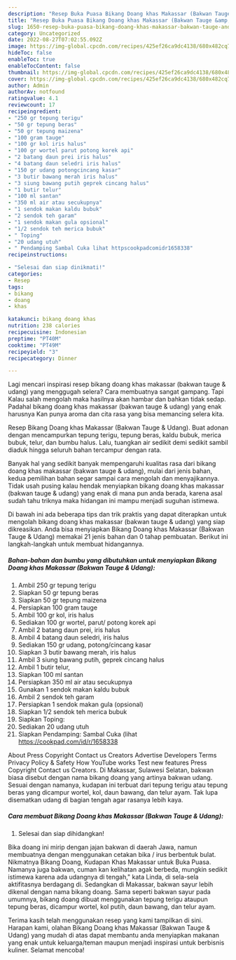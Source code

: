 ```yaml
---
description: "Resep Buka Puasa Bikang Doang khas Makassar (Bakwan Tauge &amp;amp; Udang), Enak Banget"
title: "Resep Buka Puasa Bikang Doang khas Makassar (Bakwan Tauge &amp;amp; Udang), Enak Banget"
slug: 1650-resep-buka-puasa-bikang-doang-khas-makassar-bakwan-tauge-and-amp-udang-enak-banget
category: Uncategorized
date: 2022-08-27T07:02:55.092Z
image: https://img-global.cpcdn.com/recipes/425ef26ca9dc4138/680x482cq70/bikang-doang-khas-makassar-bakwan-tauge-udang-foto-resep-utama.jpg
hideToc: false
enableToc: true
enableTocContent: false
thumbnail: https://img-global.cpcdn.com/recipes/425ef26ca9dc4138/680x482cq70/bikang-doang-khas-makassar-bakwan-tauge-udang-foto-resep-utama.jpg
cover: https://img-global.cpcdn.com/recipes/425ef26ca9dc4138/680x482cq70/bikang-doang-khas-makassar-bakwan-tauge-udang-foto-resep-utama.jpg
author: Admin
authorAv: notfound
ratingvalue: 4.1
reviewcount: 17
recipeingredient:
- "250 gr tepung terigu"
- "50 gr tepung beras"
- "50 gr tepung maizena"
- "100 gram tauge"
- "100 gr kol iris halus"
- "100 gr wortel parut potong korek api"
- "2 batang daun prei iris halus"
- "4 batang daun seledri iris halus"
- "150 gr udang potongcincang kasar"
- "3 butir bawang merah iris halus"
- "3 siung bawang putih geprek cincang halus"
- "1 butir telur"
- "100 ml santan"
- "350 ml air atau secukupnya"
- "1 sendok makan kaldu bubuk"
- "2 sendok teh garam"
- "1 sendok makan gula opsional"
- "1/2 sendok teh merica bubuk"
- " Toping"
- "20 udang utuh"
- " Pendamping Sambal Cuka lihat httpscookpadcomidr1658338"
recipeinstructions:

- "Selesai dan siap dinikmati!"
categories:
- Resep
tags:
- bikang
- doang
- khas

katakunci: bikang doang khas 
nutrition: 238 calories
recipecuisine: Indonesian
preptime: "PT40M"
cooktime: "PT49M"
recipeyield: "3"
recipecategory: Dinner

---
```



Lagi mencari inspirasi resep bikang doang khas makassar (bakwan tauge &amp; udang) yang menggugah selera? Cara membuatnya sangat gampang. Tapi Kalau salah mengolah maka hasilnya akan hambar dan bahkan tidak sedap. Padahal bikang doang khas makassar (bakwan tauge &amp; udang) yang enak harusnya Kan punya aroma dan cita rasa yang bisa memancing selera kita.


Resep Bikang Doang khas Makassar (Bakwan Tauge &amp; Udang). Buat adonan dengan mencampurkan tepung terigu, tepung beras, kaldu bubuk, merica bubuk, telur, dan bumbu halus. Lalu, tuangkan air sedikit demi sedikit sambil diaduk hingga seluruh bahan tercampur dengan rata.

Banyak hal yang sedikit banyak mempengaruhi kualitas rasa dari bikang doang khas makassar (bakwan tauge &amp; udang), mulai dari jenis bahan, kedua pemilihan bahan segar sampai cara mengolah dan menyajikannya. Tidak usah pusing kalau hendak menyiapkan bikang doang khas makassar (bakwan tauge &amp; udang) yang enak di mana pun anda berada, karena asal sudah tahu triknya maka hidangan ini mampu menjadi suguhan istimewa.


Di bawah ini ada beberapa tips dan trik praktis yang dapat diterapkan untuk mengolah bikang doang khas makassar (bakwan tauge &amp; udang) yang siap dikreasikan. Anda bisa menyiapkan Bikang Doang khas Makassar (Bakwan Tauge &amp; Udang) memakai 21 jenis bahan dan 0 tahap pembuatan. Berikut ini langkah-langkah untuk membuat hidangannya.

<!--inarticleads1-->

##### Bahan-bahan dan bumbu yang dibutuhkan untuk menyiapkan Bikang Doang khas Makassar (Bakwan Tauge &amp; Udang):

1. Ambil 250 gr tepung terigu
1. Siapkan 50 gr tepung beras
1. Siapkan 50 gr tepung maizena
1. Persiapkan 100 gram tauge
1. Ambil 100 gr kol, iris halus
1. Sediakan 100 gr wortel, parut/ potong korek api
1. Ambil 2 batang daun prei, iris halus
1. Ambil 4 batang daun seledri, iris halus
1. Sediakan 150 gr udang, potong/cincang kasar
1. Siapkan 3 butir bawang merah, iris halus
1. Ambil 3 siung bawang putih, geprek cincang halus
1. Ambil 1 butir telur,
1. Siapkan 100 ml santan
1. Persiapkan 350 ml air atau secukupnya
1. Gunakan 1 sendok makan kaldu bubuk
1. Ambil 2 sendok teh garam
1. Persiapkan 1 sendok makan gula (opsional)
1. Siapkan 1/2 sendok teh merica bubuk
1. Siapkan  Toping:
1. Sediakan 20 udang utuh
1. Siapkan  Pendamping: Sambal Cuka (lihat https://cookpad.com/id/r/1658338


About Press Copyright Contact us Creators Advertise Developers Terms Privacy Policy &amp; Safety How YouTube works Test new features Press Copyright Contact us Creators. Di Makassar, Sulawesi Selatan, bakwan biasa disebut dengan nama bikang doang yang artinya bakwan udang. Sesuai dengan namanya, kudapan ini terbuat dari tepung terigu atau tepung beras yang dicampur wortel, kol, daun bawang, dan telur ayam. Tak lupa disematkan udang di bagian tengah agar rasanya lebih kaya. 

<!--inarticleads2-->

##### Cara membuat Bikang Doang khas Makassar (Bakwan Tauge &amp; Udang):


1. Selesai dan siap dihidangkan!

Bika doang ini mirip dengan jajan bakwan di daerah Jawa, namun membuatnya dengan menggunakan cetakan bika / irus berbentuk bulat. Nikmatnya Bikang Doang, Kudapan Khas Makassar untuk Buka Puasa. Namanya juga bakwan, cuman kan kelihatan agak berbeda, mungkin sedikit istimewa karena ada udangnya di tengah,&#34; kata Linda, di sela-sela aktifitasnya berdagang di. Sedangkan di Makassar, bakwan sayur lebih dikenal dengan nama bikang doang. Sama seperti bakwan sayur pada umumnya, bikang doang dibuat menggunakan tepung terigu ataupun tepung beras, dicampur wortel, kol putih, daun bawang, dan telur ayam. 

Terima kasih telah menggunakan resep yang kami tampilkan di sini. Harapan kami, olahan Bikang Doang khas Makassar (Bakwan Tauge &amp; Udang) yang mudah di atas dapat membantu anda menyiapkan makanan yang enak untuk keluarga/teman maupun menjadi inspirasi untuk berbisnis kuliner. Selamat mencoba!
